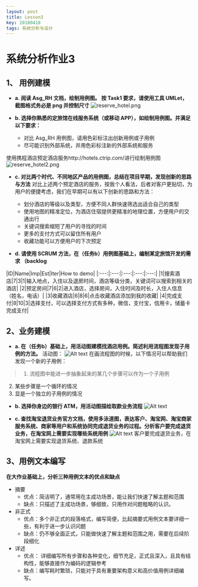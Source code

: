 ```yaml
---
layout: post
title: Lesson3
key: 20180418
tags: 系统分析与设计
---
```

# 系统分析作业3
## 1、 用例建模
* **a. 阅读 Asg_RH 文档，绘制用例图。 按 Task1 要求，请使用工具 UMLet，截图格式务必是 png 并控制尺寸**
![reserve_hotel.png](//../screenshots/uml/reserve_hotel.png)

* **b. 选择你熟悉的定旅馆在线服务系统（或移动 APP），如绘制用例图。并满足以下要求：**
  - 对比 Asg_RH 用例图，请用色彩标注出创新用例或子用例
  - 尽可能识别外部系统，并用色彩标注新的外部系统和服务

使用携程酒店预定酒店服务http://hotels.ctrip.com/进行绘制用例图
![reserve_hotel2.png](//../screenshots/uml/reserve_hotel2.png)


* **c. 对比两个时代、不同地区产品的用例图，总结在项目早期，发现创新的思路与方法**
对比上述两个预定酒店的服务，按我个人看法，后者对客户更贴切，为用户的便捷考虑，我们在早期可以有以下创新的思路和方法：
  * 划分酒店的等级以及类型，方便不同人群快速筛选出适合自己的类型
  * 使用地图的精准定位，为酒店住宿提供更精准的地理位置，方便用户的交通出行
  * 关键词搜索缩短了用户的寻找的时间
  * 更多的支付方式可以留住所有用户
  * 收藏功能可以方便用户的下次预定

* **d. 请使用 SCRUM 方法，在（任务b）用例图基础上，编制某定旅馆开发的需求 （backlog**

|ID|Name|Imp|Est|Iter|How to demo|
|:---:|:---:|:---:|:---:|:---:|
|1|搜索酒店|7|3|1|输入地点，入住以及退房时间，酒店等级分类，关键词可以搜索到相关的酒店|
|2|预定房间|7|6|2|进入酒店，选择房间，入住时间及时长，入住人信息（姓名，电话）|
|3|收藏酒店|6|8|6|点击收藏酒店添加到我的收藏|
|4|完成支付|8|10|3|选择支付，可以选择支付方式有多种，微信，支付宝，信用卡，储蓄卡完成支付|


## 2、业务建模

* **a. 在（任务b）基础上，用活动图建模找酒店用例。简述利用流程图发现子用例的方法。**
活动图：
![Alt text](//../screenshots/uml/activity_hotel.png)
在画流程图的时候，以下情况可以帮助我们发现一个新的子用例：
>1. 流程图中能进一步抽象起来的某几个步骤可以作为一个子用例
2. 某些步骤是一个循环的情况
3. 显是一个独立的子用例的情况

* **b. 选择你身边的银行 ATM，用活动图描绘取款业务流程**
![Alt text](//../screenshots/uml/activity_atm.png)

* **c. 查找淘宝退货业务官方文档，使用多泳道图，表达客户、淘宝网、淘宝商家服务系统、商家等用户和系统协同完成退货业务的过程。分析客户要完成退货业务，在淘宝网上需要实现哪些系统用例**
![Alt text](//../screenshots/uml/activity_taobao.png)
客户要完成退货业务，在淘宝网上需要实现退货系统、退款系统

## 3、用例文本编写

**在大作业基础上，分析三种用例文本的优点和缺点**
* 摘要 
  * 优点：简洁明了，通常用在主成功场景，能让我们快速了解主题和范围
  * 缺点：只描述了主成功场景，够细致，只用作对问题粗略的认识。
* 非正式 
  * 优点：多个非正式的段落格式，编写简便，比起摘要式用例文本要详细一些，有利于进一步认识问题
  * 缺点：仍不够全面正式，只能做快速了解主题和范围之用，需要在后续阶段细化
* 详述 
  * 优点： 详细编写所有步骤和各种变化，细节充足，正式且深入，且具有结构性，能够直接作为编码的逻辑参考
  * 缺点：编写耗时繁琐，只能对于具有重要架构意义和高价值用例详细编写。